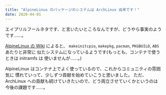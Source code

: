 ```yaml
---
title: "AlpineLinux のパッケージのシステムは ArchLinux 由来です！"
date: 2020-04-01
---
```


エイプリルフールネタです、と言いたいところなんですが、どうやら事実のようです……。

[AlpineLinux の Wiki](https://wiki.alpinelinux.org/wiki/Alpine_Linux:Overview#Technical_overview)
によると、 `makeinitcpio`, `makepkg`, `pacman`, `PKGBUILD`, `ABS` あたりと非常に
似たシステムになっているようです(もっとも、コンテナで使うときは initramfs は
使いませんが……。)

AlpineLinux はコンテナ上でよく使っているので、これからコミュニティの雰囲気に
慣れていって、少しずつ貢献を始めていこうと思いました。
ただ、 ArchLinux への貢献も続けていきたいので、どう両立させていくかというのは
今後の課題です……。

